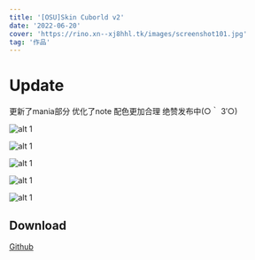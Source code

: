 ```yaml
---
title: '[OSU]Skin Cuborld v2'
date: '2022-06-20'
cover: 'https://rino.xn--xj8hhl.tk/images/screenshot101.jpg'
tag: '作品'
---
```

# Update
更新了mania部分
优化了note
配色更加合理
绝赞发布中(○｀ 3′○)

![alt 1](https://rino.xn--xj8hhl.tk/images/screenshot100.jpg)

![alt 1](https://rino.xn--xj8hhl.tk/images/screenshot101.jpg)

![alt 1](https://rino.xn--xj8hhl.tk/images/screenshot102.jpg)

![alt 1](https://rino.xn--xj8hhl.tk/images/screenshot103.jpg)

![alt 1](https://rino.xn--xj8hhl.tk/images/screenshot104.jpg)

## Download

[Github](https://github.com/AECBanana/Cuborld/releases)

